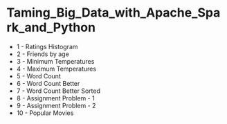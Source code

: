 # Taming_Big_Data_with_Apache_Spark_and_Python

* 1 - Ratings Histogram
* 2 - Friends by age
* 3 - Minimum Temperatures
* 4 - Maximum Temperatures
* 5 - Word Count
* 6 - Word Count Better
* 7 - Word Count Better Sorted
* 8 - Assignment Problem - 1
* 9 - Assignment Problem - 2
* 10 - Popular Movies
